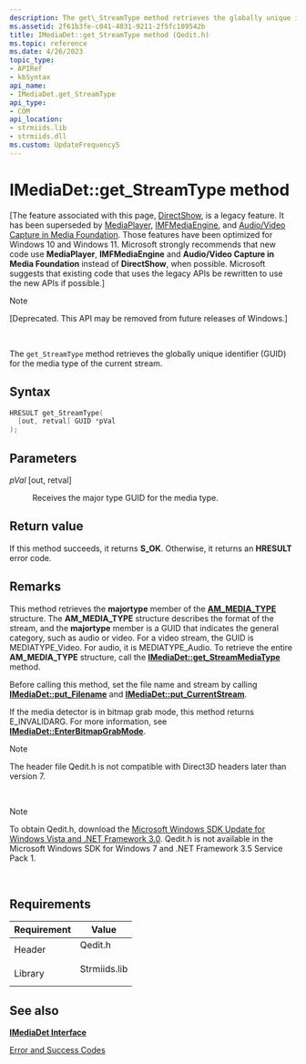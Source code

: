 ```yaml
---
description: The get\_StreamType method retrieves the globally unique identifier (GUID) for the media type of the current stream.
ms.assetid: 2f61b3fe-c041-4031-9211-2f5fc189542b
title: IMediaDet::get_StreamType method (Qedit.h)
ms.topic: reference
ms.date: 4/26/2023
topic_type: 
- APIRef
- kbSyntax
api_name: 
- IMediaDet.get_StreamType
api_type: 
- COM
api_location: 
- strmiids.lib
- strmiids.dll
ms.custom: UpdateFrequency5
---
```


# IMediaDet::get\_StreamType method

\[The feature associated with this page, [DirectShow](/windows/win32/directshow/directshow), is a legacy feature. It has been superseded by [MediaPlayer](/uwp/api/Windows.Media.Playback.MediaPlayer), [IMFMediaEngine](/windows/win32/api/mfmediaengine/nn-mfmediaengine-imfmediaengine), and [Audio/Video Capture in Media Foundation](windows/win32/medfound/audio-video-capture-in-media-foundation). Those features have been optimized for Windows 10 and Windows 11. Microsoft strongly recommends that new code use **MediaPlayer**, **IMFMediaEngine** and **Audio/Video Capture in Media Foundation** instead of **DirectShow**, when possible. Microsoft suggests that existing code that uses the legacy APIs be rewritten to use the new APIs if possible.\]

> [!Note]  
> \[Deprecated. This API may be removed from future releases of Windows.\]

 

The `get_StreamType` method retrieves the globally unique identifier (GUID) for the media type of the current stream.

## Syntax


```C++
HRESULT get_StreamType(
  [out, retval] GUID *pVal
);
```



## Parameters

<dl> <dt>

*pVal* \[out, retval\]
</dt> <dd>

Receives the major type GUID for the media type.

</dd> </dl>

## Return value

If this method succeeds, it returns **S\_OK**. Otherwise, it returns an **HRESULT** error code.

## Remarks

This method retrieves the **majortype** member of the [**AM\_MEDIA\_TYPE**](/windows/win32/api/strmif/ns-strmif-am_media_type) structure. The **AM\_MEDIA\_TYPE** structure describes the format of the stream, and the **majortype** member is a GUID that indicates the general category, such as audio or video. For a video stream, the GUID is MEDIATYPE\_Video. For audio, it is MEDIATYPE\_Audio. To retrieve the entire **AM\_MEDIA\_TYPE** structure, call the [**IMediaDet::get\_StreamMediaType**](imediadet-get-streammediatype.md) method.

Before calling this method, set the file name and stream by calling [**IMediaDet::put\_Filename**](imediadet-put-filename.md) and [**IMediaDet::put\_CurrentStream**](imediadet-put-currentstream.md).

If the media detector is in bitmap grab mode, this method returns E\_INVALIDARG. For more information, see [**IMediaDet::EnterBitmapGrabMode**](imediadet-enterbitmapgrabmode.md).

> [!Note]  
> The header file Qedit.h is not compatible with Direct3D headers later than version 7.

 

> [!Note]  
> To obtain Qedit.h, download the [Microsoft Windows SDK Update for Windows Vista and .NET Framework 3.0](https://msdn.microsoft.com/windowsvista/bb980924.aspx). Qedit.h is not available in the Microsoft Windows SDK for Windows 7 and .NET Framework 3.5 Service Pack 1.

 

## Requirements



| Requirement | Value |
|--------------------|-----------------------------------------------------------------------------------------|
| Header<br/>  | <dl> <dt>Qedit.h</dt> </dl>      |
| Library<br/> | <dl> <dt>Strmiids.lib</dt> </dl> |



## See also

<dl> <dt>

[**IMediaDet Interface**](imediadet.md)
</dt> <dt>

[Error and Success Codes](error-and-success-codes.md)
</dt> </dl>

 

 




